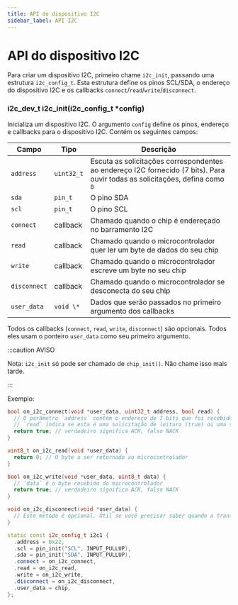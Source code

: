 ```yaml
---
title: API do dispositivo I2C
sidebar_label: API I2C
---
```


# API do dispositivo I2C

Para criar um dispositivo I2C, primeiro chame `i2c_init`, passando uma estrutura `i2c_config_t`. Esta estrutura define os pinos SCL/SDA, o endereço do dispositivo I2C e os callbacks `connect`/`read`/`write`/`disconnect`.

### i2c_dev_t i2c_init(i2c_config_t \*config)

Inicializa um dispositivo I2C. O argumento `config` define os pinos, endereço e callbacks para o dispositivo I2C. Contém os seguintes campos:

| Campo        | Tipo       | Descrição                                                                                                                    |
| ------------ | ---------- | ---------------------------------------------------------------------------------------------------------------------------- |
| `address`    | `uint32_t` | Escuta as solicitações correspondentes ao endereço I2C fornecido (7 bits). Para ouvir todas as solicitações, defina como `0` |
| `sda`        | `pin_t`    | O pino SDA                                                                                                                   |
| `scl`        | `pin_t`    | O pino SCL                                                                                                                   |
| `connect`    | callback   | Chamado quando o chip é endereçado no barramento I2C                                                                         |
| `read`       | callback   | Chamado quando o microcontrolador quer ler um byte de dados do seu chip                                                      |
| `write`      | callback   | Chamado quando o microcontrolador escreve um byte no seu chip                                                                |
| `disconnect` | callback   | Chamado quando o microcontrolador se desconecta do seu chip                                                                  |
| `user_data`  | `void \*`  | Dados que serão passados no primeiro argumento dos callbacks                                                                 |

Todos os callbacks (`connect`, `read`, `write`, `disconnect`) são opcionais. Todos eles usam o ponteiro `user_data` como seu primeiro argumento.

:::caution AVISO

Nota: `i2c_init` só pode ser chamado de `chip_init()`. Não chame isso mais tarde.

:::

Exemplo:

```cpp
bool on_i2c_connect(void *user_data, uint32_t address, bool read) {
  // O parâmetro `address` contém o endereço de 7 bits que foi recebido no barramento I2C.
  // `read` indica se esta é uma solicitação de leitura (true) ou uma solicitação de gravação (false).
  return true; // verdadeiro significa ACK, falso NACK
}

uint8_t on_i2c_read(void *user_data) {
  return 0; // O byte a ser retornado ao microcontrolador
}

bool on_i2c_write(void *user_data, uint8_t data) {
  // `data` é o byte recebido do microcontrolador
  return true; // verdadeiro significa ACK, falso NACK
}

void on_i2c_disconnect(void *user_data) {
  // Este método é opcional. Útil se você precisar saber quando a transação I2C foi concluída.
}

static const i2c_config_t i2c1 {
  .address = 0x22,
  .scl = pin_init("SCL", INPUT_PULLUP),
  .sda = pin_init("SDA", INPUT_PULLUP),
  .connect = on_i2c_connect,
  .read = on_i2c_read,
  .write = on_i2c_write,
  .disconnect = on_i2c_disconnect,
  .user_data = chip,
};
```
